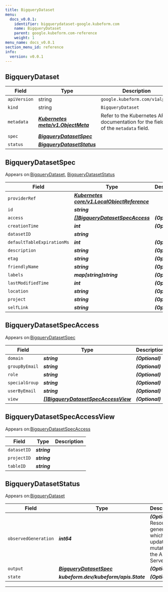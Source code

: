 ```yaml
---
title: BigqueryDataset
menu:
  docs_v0.0.1:
    identifier: bigquerydataset-google.kubeform.com
    name: BigqueryDataset
    parent: google.kubeform.com-reference
    weight: 1
menu_name: docs_v0.0.1
section_menu_id: reference
info:
  version: v0.0.1
---
```


## BigqueryDataset
| Field | Type | Description |
| ------ | ----- | ----------- |
| `apiVersion` | string | `google.kubeform.com/v1alpha1` |
|    `kind` | string | `BigqueryDataset` |
| `metadata` | ***[Kubernetes meta/v1.ObjectMeta](https://kubernetes.io/docs/reference/generated/kubernetes-api/v1.13/#objectmeta-v1-meta)***|Refer to the Kubernetes API documentation for the fields of the `metadata` field.|
| `spec` | ***[BigqueryDatasetSpec](#bigquerydatasetspec)***||
| `status` | ***[BigqueryDatasetStatus](#bigquerydatasetstatus)***||
## BigqueryDatasetSpec

Appears on:[BigqueryDataset](#bigquerydataset), [BigqueryDatasetStatus](#bigquerydatasetstatus)

| Field | Type | Description |
| ------ | ----- | ----------- |
| `providerRef` | ***[Kubernetes core/v1.LocalObjectReference](https://kubernetes.io/docs/reference/generated/kubernetes-api/v1.13/#localobjectreference-v1-core)***||
| `id` | ***string***||
| `access` | ***[[]BigqueryDatasetSpecAccess](#bigquerydatasetspecaccess)***| ***(Optional)*** |
| `creationTime` | ***int***| ***(Optional)*** |
| `datasetID` | ***string***||
| `defaultTableExpirationMs` | ***int***| ***(Optional)*** |
| `description` | ***string***| ***(Optional)*** |
| `etag` | ***string***| ***(Optional)*** |
| `friendlyName` | ***string***| ***(Optional)*** |
| `labels` | ***map[string]string***| ***(Optional)*** |
| `lastModifiedTime` | ***int***| ***(Optional)*** |
| `location` | ***string***| ***(Optional)*** |
| `project` | ***string***| ***(Optional)*** |
| `selfLink` | ***string***| ***(Optional)*** |
## BigqueryDatasetSpecAccess

Appears on:[BigqueryDatasetSpec](#bigquerydatasetspec)

| Field | Type | Description |
| ------ | ----- | ----------- |
| `domain` | ***string***| ***(Optional)*** |
| `groupByEmail` | ***string***| ***(Optional)*** |
| `role` | ***string***| ***(Optional)*** |
| `specialGroup` | ***string***| ***(Optional)*** |
| `userByEmail` | ***string***| ***(Optional)*** |
| `view` | ***[[]BigqueryDatasetSpecAccessView](#bigquerydatasetspecaccessview)***| ***(Optional)*** |
## BigqueryDatasetSpecAccessView

Appears on:[BigqueryDatasetSpecAccess](#bigquerydatasetspecaccess)

| Field | Type | Description |
| ------ | ----- | ----------- |
| `datasetID` | ***string***||
| `projectID` | ***string***||
| `tableID` | ***string***||
## BigqueryDatasetStatus

Appears on:[BigqueryDataset](#bigquerydataset)

| Field | Type | Description |
| ------ | ----- | ----------- |
| `observedGeneration` | ***int64***| ***(Optional)*** Resource generation, which is updated on mutation by the API Server.|
| `output` | ***[BigqueryDatasetSpec](#bigquerydatasetspec)***| ***(Optional)*** |
| `state` | ***kubeform.dev/kubeform/apis.State***| ***(Optional)*** |
---
